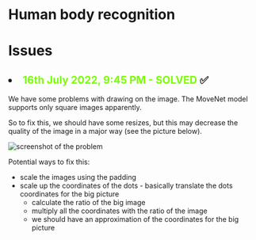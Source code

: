 # Human body recognition

# Issues



## <li><span style="color:#7CFC00"> 16th July 2022, 9:45 PM - SOLVED</span> ✅

We have some problems with drawing on the image. The MoveNet model supports only square images apparently.

So to fix this, we should have some resizes, but this may decrease the quality of the image in a major way (see the picture below).

![screenshot of the problem](screenshot-problem.png)

Potential ways to fix this: 
- scale the images using the padding
- scale up the coordinates of the dots - basically translate the dots coordinates for the big picture
  - calculate the ratio of the big image
  - multiply all the coordinates with the ratio of the image
  - we should have an approximation of the coordinates for the big picture
